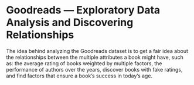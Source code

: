# Goodreads — Exploratory Data Analysis and Discovering Relationships
The idea behind analyzing the Goodreads dataset is to get a fair idea about the relationships between the multiple attributes a book might have, such as: the average rating of books weighted by multiple factors, the performance of authors over the years, discover books with fake ratings, and find factors that ensure a book’s success in today’s age.

